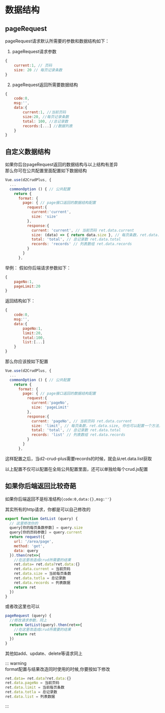 # 数据结构
## pageRequest
pageRequest请求默认所需要的参数和数据结构如下：   

1. pageRequest请求参数
```js
{
    current:1, // 页码
    size: 20 // 每页记录条数
}
```
2. pageRequest返回所需要数据结构
```js
{
    code:0,
    msg:'',
    data:{
        current:1, //当前页码
        size:20, //每页记录条数
        total: 100, //总记录数
        records:[...] //数据列表
    }
}
```

## 自定义数据结构
如果你后台pageRequest返回的数据结构与以上结构有差异   
那么你可在公共配置里面配置如下数据结构
```js
Vue.use(d2CrudPlus, {
  ...
  commonOption () { // 公共配置
    return {
      format: {
        page: { // page接口返回的数据结构配置
          request:{
            current:'current',
            size: 'size'
          },
          response:{
            current: 'current', // 当前页码 ret.data.current
            size: (data) => { return data.size }, // 每页条数，ret.data.size, 你也可以配置一个方法，自定义返回
            total: 'total', // 总记录数 ret.data.total
            records: 'records' // 列表数组 ret.data.records
          }
        }
      },
```

举例：
假如你后端请求参数如下：
```js
{
    pageNo:1,
    pageLimit:20
}
```
返回结构如下：
```js
{
    code:0,
    msg:'',
    data:{
        pageNo:1,
        limit:20,
        total:100,
        list:[...]
    }
}
```
那么你应该按如下配置
```js
Vue.use(d2CrudPlus, {
  ...
  commonOption () { // 公共配置
    return {
      format: {
        page: { // page接口返回的数据结构配置
          request:{
            current:'pageNo',
            size: 'pageLimit'
          },
          response:{
            current: 'pageNo', // 当前页码 ret.data.current
            size: 'limit', // 每页条数，ret.data.size, 你也可以配置一个方法，自定义返回
            total: 'total', // 总记录数 ret.data.total
            records: 'list' // 列表数组 ret.data.records
          }
        }
      },
```

这样配置之后，当d2-crud-plus需要records的时候，就会从ret.data.list获取

以上配置不仅可以配置在全局公共配置里面，还可以单独给每个crud.js配置


## 如果你后端返回比较奇葩
如果你后端返回不是标准结构`{code:0,data:{},msg:''}`   


其实所有的http请求，你都是可以自己修改的
```js
export function GetList (query) {
  // 这里修改你的
  query[你的每页条数参数] = query.size
  query[你的页码参数] = query.current
  return request({
    url: '/area/page',
    method: 'get',
    data: query
  }).then(ret=>{
    //在这里改造成crud所需要的结果
    ret.data= ret.data?ret.data:{}
    ret.data.current = 当前页码
    ret.data.size = 当前每页条数
    ret.data.totla = 总记录数
    ret.data.records = 列表数据
    return ret
  })
}
```

或者改这里也可以
```js
pageRequest (query) {
  //修改请求参数，同上
  return GetList(query).then(ret=>{
    //在这里改造成crud所需要的结果
    return ret
  })
}
```

其他如add、update、delete等请求同上

::: warning   
format配置与结果改造同时使用的时候,你要按如下修改
```js
ret.data= ret.data?ret.data:{}
ret.data.pageNo = 当前页码
ret.data.limit = 当前每页条数
ret.data.totla = 总记录数
ret.data.list = 列表数据
```
:::